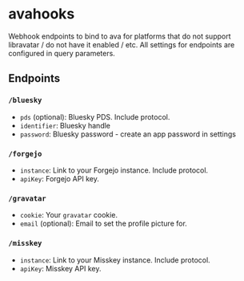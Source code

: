 # avahooks

Webhook endpoints to bind to ava for platforms that do not support libravatar / do not have it enabled / etc.
All settings for endpoints are configured in query parameters.

## Endpoints

### `/bluesky`

- `pds` (optional): Bluesky PDS. Include protocol.
- `identifier`: Bluesky handle
- `password`: Bluesky password - create an app password in settings

### `/forgejo`

- `instance`: Link to your Forgejo instance. Include protocol.
- `apiKey`: Forgejo API key.

### `/gravatar`

- `cookie`: Your `gravatar` cookie.
- `email` (optional): Email to set the profile picture for.

### `/misskey`

- `instance`: Link to your Misskey instance. Include protocol.
- `apiKey`: Misskey API key.

